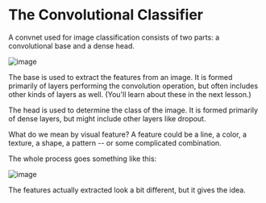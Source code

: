 # The Convolutional Classifier

A convnet used for image classification consists of two parts: a convolutional base and a dense head.

![image](https://storage.googleapis.com/kaggle-media/learn/images/U0n5xjU.png)

The base is used to extract the features from an image. It is formed primarily of layers performing the convolution operation, but often includes other kinds of layers as well. (You'll learn about these in the next lesson.)

The head is used to determine the class of the image. It is formed primarily of dense layers, but might include other layers like dropout.

What do we mean by visual feature? A feature could be a line, a color, a texture, a shape, a pattern -- or some complicated combination.

The whole process goes something like this:

![image](https://storage.googleapis.com/kaggle-media/learn/images/UUAafkn.png)

The features actually extracted look a bit different, but it gives the idea.